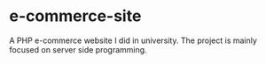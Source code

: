 # e-commerce-site
A PHP e-commerce website I did in university. The project is mainly focused on server side programming. 
